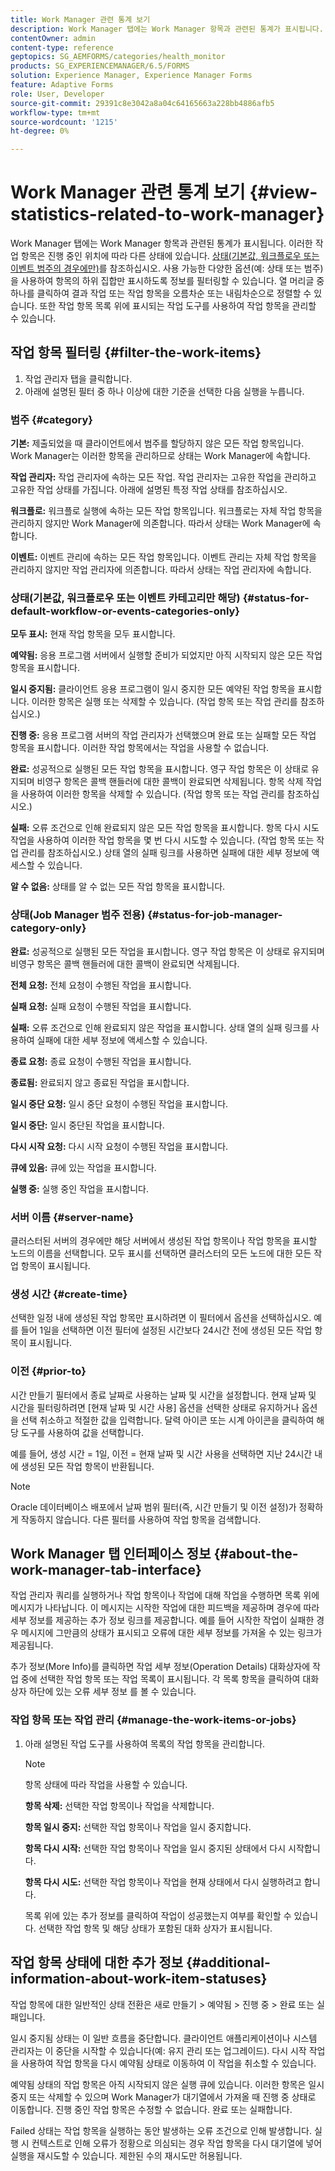 ```yaml
---
title: Work Manager 관련 통계 보기
description: Work Manager 탭에는 Work Manager 항목과 관련된 통계가 표시됩니다. 작업 항목을 보고 필터링하는 방법을 알아봅니다.
contentOwner: admin
content-type: reference
geptopics: SG_AEMFORMS/categories/health_monitor
products: SG_EXPERIENCEMANAGER/6.5/FORMS
solution: Experience Manager, Experience Manager Forms
feature: Adaptive Forms
role: User, Developer
source-git-commit: 29391c8e3042a8a04c64165663a228bb4886afb5
workflow-type: tm+mt
source-wordcount: '1215'
ht-degree: 0%

---
```


# Work Manager 관련 통계 보기 {#view-statistics-related-to-work-manager}

Work Manager 탭에는 Work Manager 항목과 관련된 통계가 표시됩니다. 이러한 작업 항목은 진행 중인 위치에 따라 다른 상태에 있습니다. [상태(기본값, 워크플로우 또는 이벤트 범주의 경우에만)](view-statistics-related-manager.md#status-for-default-workflow-or-events-categories-only)를 참조하십시오. 사용 가능한 다양한 옵션(예: 상태 또는 범주)을 사용하여 항목의 하위 집합만 표시하도록 정보를 필터링할 수 있습니다. 열 머리글 중 하나를 클릭하여 결과 작업 또는 작업 항목을 오름차순 또는 내림차순으로 정렬할 수 있습니다. 또한 작업 항목 목록 위에 표시되는 작업 도구를 사용하여 작업 항목을 관리할 수 있습니다.

## 작업 항목 필터링 {#filter-the-work-items}

1. 작업 관리자 탭을 클릭합니다.
1. 아래에 설명된 필터 중 하나 이상에 대한 기준을 선택한 다음 실행을 누릅니다.

### 범주 {#category}

**기본:** 제출되었을 때 클라이언트에서 범주를 할당하지 않은 모든 작업 항목입니다. Work Manager는 이러한 항목을 관리하므로 상태는 Work Manager에 속합니다.

**작업 관리자:** 작업 관리자에 속하는 모든 작업. 작업 관리자는 고유한 작업을 관리하고 고유한 작업 상태를 가집니다. 아래에 설명된 특정 작업 상태를 참조하십시오.

**워크플로:** 워크플로 실행에 속하는 모든 작업 항목입니다. 워크플로는 자체 작업 항목을 관리하지 않지만 Work Manager에 의존합니다. 따라서 상태는 Work Manager에 속합니다.

**이벤트:** 이벤트 관리에 속하는 모든 작업 항목입니다. 이벤트 관리는 자체 작업 항목을 관리하지 않지만 작업 관리자에 의존합니다. 따라서 상태는 작업 관리자에 속합니다.

### 상태(기본값, 워크플로우 또는 이벤트 카테고리만 해당) {#status-for-default-workflow-or-events-categories-only}

**모두 표시:** 현재 작업 항목을 모두 표시합니다.

**예약됨:** 응용 프로그램 서버에서 실행할 준비가 되었지만 아직 시작되지 않은 모든 작업 항목을 표시합니다.

**일시 중지됨:** 클라이언트 응용 프로그램이 일시 중지한 모든 예약된 작업 항목을 표시합니다. 이러한 항목은 실행 또는 삭제할 수 있습니다. (작업 항목 또는 작업 관리를 참조하십시오.)

**진행 중:** 응용 프로그램 서버의 작업 관리자가 선택했으며 완료 또는 실패할 모든 작업 항목을 표시합니다. 이러한 작업 항목에서는 작업을 사용할 수 없습니다.

**완료:** 성공적으로 실행된 모든 작업 항목을 표시합니다. 영구 작업 항목은 이 상태로 유지되며 비영구 항목은 콜백 핸들러에 대한 콜백이 완료되면 삭제됩니다. 항목 삭제 작업을 사용하여 이러한 항목을 삭제할 수 있습니다. (작업 항목 또는 작업 관리를 참조하십시오.)

**실패:** 오류 조건으로 인해 완료되지 않은 모든 작업 항목을 표시합니다. 항목 다시 시도 작업을 사용하여 이러한 작업 항목을 몇 번 다시 시도할 수 있습니다. (작업 항목 또는 작업 관리를 참조하십시오.) 상태 열의 실패 링크를 사용하면 실패에 대한 세부 정보에 액세스할 수 있습니다.

**알 수 없음:** 상태를 알 수 없는 모든 작업 항목을 표시합니다.

### 상태(Job Manager 범주 전용) {#status-for-job-manager-category-only}

**완료:** 성공적으로 실행된 모든 작업을 표시합니다. 영구 작업 항목은 이 상태로 유지되며 비영구 항목은 콜백 핸들러에 대한 콜백이 완료되면 삭제됩니다.

**전체 요청:** 전체 요청이 수행된 작업을 표시합니다.

**실패 요청:** 실패 요청이 수행된 작업을 표시합니다.

**실패:** 오류 조건으로 인해 완료되지 않은 작업을 표시합니다. 상태 열의 실패 링크를 사용하여 실패에 대한 세부 정보에 액세스할 수 있습니다.

**종료 요청:** 종료 요청이 수행된 작업을 표시합니다.

**종료됨:** 완료되지 않고 종료된 작업을 표시합니다.

**일시 중단 요청:** 일시 중단 요청이 수행된 작업을 표시합니다.

**일시 중단:** 일시 중단된 작업을 표시합니다.

**다시 시작 요청:** 다시 시작 요청이 수행된 작업을 표시합니다.

**큐에 있음:** 큐에 있는 작업을 표시합니다.

**실행 중:** 실행 중인 작업을 표시합니다.

### 서버 이름 {#server-name}

클러스터된 서버의 경우에만 해당 서버에서 생성된 작업 항목이나 작업 항목을 표시할 노드의 이름을 선택합니다. 모두 표시를 선택하면 클러스터의 모든 노드에 대한 모든 작업 항목이 표시됩니다.

### 생성 시간 {#create-time}

선택한 일정 내에 생성된 작업 항목만 표시하려면 이 필터에서 옵션을 선택하십시오. 예를 들어 1일을 선택하면 이전 필터에 설정된 시간보다 24시간 전에 생성된 모든 작업 항목이 표시됩니다.

### 이전 {#prior-to}

시간 만들기 필터에서 종료 날짜로 사용하는 날짜 및 시간을 설정합니다. 현재 날짜 및 시간을 필터링하려면 [현재 날짜 및 시간 사용] 옵션을 선택한 상태로 유지하거나 옵션을 선택 취소하고 적절한 값을 입력합니다. 달력 아이콘 또는 시계 아이콘을 클릭하여 해당 도구를 사용하여 값을 선택합니다.

예를 들어, 생성 시간 = 1일, 이전 = 현재 날짜 및 시간 사용을 선택하면 지난 24시간 내에 생성된 모든 작업 항목이 반환됩니다.

>[!NOTE]
>
>Oracle 데이터베이스 배포에서 날짜 범위 필터(즉, 시간 만들기 및 이전 설정)가 정확하게 작동하지 않습니다. 다른 필터를 사용하여 작업 항목을 검색합니다.

## Work Manager 탭 인터페이스 정보 {#about-the-work-manager-tab-interface}

작업 관리자 쿼리를 실행하거나 작업 항목이나 작업에 대해 작업을 수행하면 목록 위에 메시지가 나타납니다. 이 메시지는 시작한 작업에 대한 피드백을 제공하며 경우에 따라 세부 정보를 제공하는 추가 정보 링크를 제공합니다. 예를 들어 시작한 작업이 실패한 경우 메시지에 그만큼의 상태가 표시되고 오류에 대한 세부 정보를 가져올 수 있는 링크가 제공됩니다.

추가 정보(More Info)를 클릭하면 작업 세부 정보(Operation Details) 대화상자에 작업 중에 선택한 작업 항목 또는 작업 목록이 표시됩니다. 각 목록 항목을 클릭하여 대화 상자 하단에 있는 오류 세부 정보 를 볼 수 있습니다.

### 작업 항목 또는 작업 관리 {#manage-the-work-items-or-jobs}

1. 아래 설명된 작업 도구를 사용하여 목록의 작업 항목을 관리합니다.

   >[!NOTE]
   >
   >항목 상태에 따라 작업을 사용할 수 있습니다.

   **항목 삭제:** 선택한 작업 항목이나 작업을 삭제합니다.

   **항목 일시 중지:** 선택한 작업 항목이나 작업을 일시 중지합니다.

   **항목 다시 시작:** 선택한 작업 항목이나 작업을 일시 중지된 상태에서 다시 시작합니다.

   **항목 다시 시도:** 선택한 작업 항목이나 작업을 현재 상태에서 다시 실행하려고 합니다.

   목록 위에 있는 추가 정보를 클릭하여 작업이 성공했는지 여부를 확인할 수 있습니다. 선택한 작업 항목 및 해당 상태가 포함된 대화 상자가 표시됩니다.

## 작업 항목 상태에 대한 추가 정보 {#additional-information-about-work-item-statuses}

작업 항목에 대한 일반적인 상태 전환은 새로 만들기 > 예약됨 > 진행 중 > 완료 또는 실패입니다.

일시 중지됨 상태는 이 일반 흐름을 중단합니다. 클라이언트 애플리케이션이나 시스템 관리자는 이 중단을 시작할 수 있습니다(예: 유지 관리 또는 업그레이드). 다시 시작 작업을 사용하여 작업 항목을 다시 예약됨 상태로 이동하여 이 작업을 취소할 수 있습니다.

예약됨 상태의 작업 항목은 아직 시작되지 않은 실행 큐에 있습니다. 이러한 항목은 일시 중지 또는 삭제할 수 있으며 Work Manager가 대기열에서 가져올 때 진행 중 상태로 이동합니다. 진행 중인 작업 항목은 수정할 수 없습니다. 완료 또는 실패합니다.

Failed 상태는 작업 항목을 실행하는 동안 발생하는 오류 조건으로 인해 발생합니다. 실행 시 컨텍스트로 인해 오류가 정황으로 의심되는 경우 작업 항목을 다시 대기열에 넣어 실행을 재시도할 수 있습니다. 제한된 수의 재시도만 허용됩니다.
